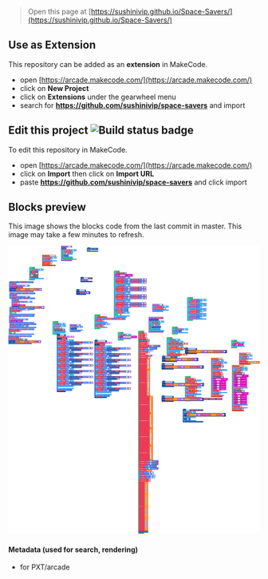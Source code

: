  


> Open this page at [https://sushinivip.github.io/Space-Savers/](https://sushinivip.github.io/Space-Savers/)

## Use as Extension

This repository can be added as an **extension** in MakeCode.

* open [https://arcade.makecode.com/](https://arcade.makecode.com/)
* click on **New Project**
* click on **Extensions** under the gearwheel menu
* search for **https://github.com/sushinivip/space-savers** and import

## Edit this project ![Build status badge](https://github.com/sushinivip/space-savers/workflows/MakeCode/badge.svg)

To edit this repository in MakeCode.

* open [https://arcade.makecode.com/](https://arcade.makecode.com/)
* click on **Import** then click on **Import URL**
* paste **https://github.com/sushinivip/space-savers** and click import

## Blocks preview

This image shows the blocks code from the last commit in master.
This image may take a few minutes to refresh.

![A rendered view of the blocks](https://github.com/sushinivip/space-savers/raw/master/.github/makecode/blocks.png)

#### Metadata (used for search, rendering)

* for PXT/arcade
<script src="https://makecode.com/gh-pages-embed.js"></script><script>makeCodeRender("{{ site.makecode.home_url }}", "{{ site.github.owner_name }}/{{ site.github.repository_name }}");</script>
